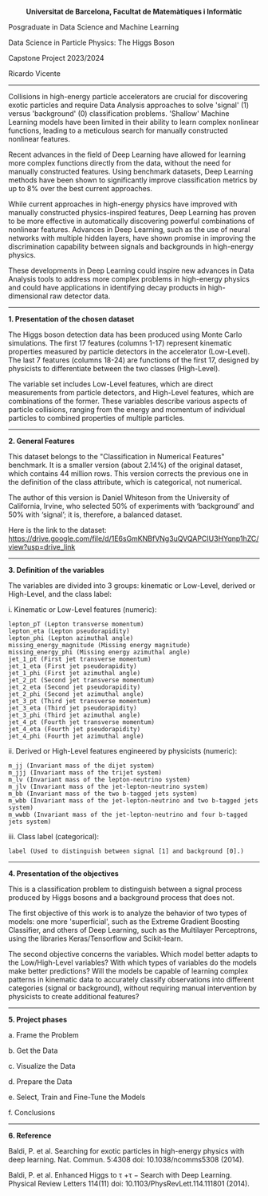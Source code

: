<p align="center" > <b> Universitat de Barcelona, Facultat de Matemàtiques i Informàtic </b> </p>

Posgraduate in Data Science and Machine Learning


Data Science in Particle Physics: The Higgs Boson


Capstone Project 2023/2024

Ricardo Vicente
______



Collisions in high-energy particle accelerators are crucial for discovering exotic particles and require Data Analysis approaches to solve 'signal' (1) versus 'background' (0) classification problems. 'Shallow' Machine Learning models have been limited in their ability to learn complex nonlinear functions, leading to a meticulous search for manually constructed nonlinear features.

Recent advances in the field of Deep Learning have allowed for learning more complex functions directly from the data, without the need for manually constructed features. Using benchmark datasets, Deep Learning methods have been shown to significantly improve classification metrics by up to 8% over the best current approaches.

While current approaches in high-energy physics have improved with manually constructed physics-inspired features, Deep Learning has proven to be more effective in automatically discovering powerful combinations of nonlinear features. Advances in Deep Learning, such as the use of neural networks with multiple hidden layers, have shown promise in improving the discrimination capability between signals and backgrounds in high-energy physics.

These developments in Deep Learning could inspire new advances in Data Analysis tools to address more complex problems in high-energy physics and could have applications in identifying decay products in high-dimensional raw detector data.
______

**1. Presentation of the chosen dataset**

The Higgs boson detection data has been produced using Monte Carlo simulations. The first 17 features (columns 1-17) represent kinematic properties measured by particle detectors in the accelerator (Low-Level). The last 7 features (columns 18-24) are functions of the first 17, designed by physicists to differentiate between the two classes (High-Level).

The variable set includes Low-Level features, which are direct measurements from particle detectors, and High-Level features, which are combinations of the former. These variables describe various aspects of particle collisions, ranging from the energy and momentum of individual particles to combined properties of multiple particles.
______

**2. General Features**

This dataset belongs to the "Classification in Numerical Features" benchmark. It is a smaller version (about 2.14%) of the original dataset, which contains 44 million rows. This version corrects the previous one in the definition of the class attribute, which is categorical, not numerical.

The author of this version is Daniel Whiteson from the University of California, Irvine, who selected 50% of experiments with ‘background’ and 50% with ‘signal’; it is, therefore, a balanced dataset.

Here is the link to the dataset: https://drive.google.com/file/d/1E6sGmKNBfVNg3uQVQAPCIU3HYqnp1hZC/view?usp=drive_link 
______

**3. Definition of the variables**

The variables are divided into 3 groups: kinematic or Low-Level, derived or High-Level, and the class label:

i. Kinematic or Low-Level features (numeric):

    lepton_pT (Lepton transverse momentum)
    lepton_eta (Lepton pseudorapidity)
    lepton_phi (Lepton azimuthal angle)
    missing_energy_magnitude (Missing energy magnitude)
    missing_energy_phi (Missing energy azimuthal angle)
    jet_1_pt (First jet transverse momentum)
    jet_1_eta (First jet pseudorapidity)
    jet_1_phi (First jet azimuthal angle)
    jet_2_pt (Second jet transverse momentum)
    jet_2_eta (Second jet pseudorapidity)
    jet_2_phi (Second jet azimuthal angle)
    jet_3_pt (Third jet transverse momentum)
    jet_3_eta (Third jet pseudorapidity)
    jet_3_phi (Third jet azimuthal angle)
    jet_4_pt (Fourth jet transverse momentum)
    jet_4_eta (Fourth jet pseudorapidity)
    jet_4_phi (Fourth jet azimuthal angle)

ii. Derived or High-Level features engineered by physicists (numeric):

    m_jj (Invariant mass of the dijet system)
    m_jjj (Invariant mass of the trijet system)
    m_lv (Invariant mass of the lepton-neutrino system)
    m_jlv (Invariant mass of the jet-lepton-neutrino system)
    m_bb (Invariant mass of the two b-tagged jets system)
    m_wbb (Invariant mass of the jet-lepton-neutrino and two b-tagged jets system)
    m_wwbb (Invariant mass of the jet-lepton-neutrino and four b-tagged jets system)

iii. Class label (categorical):

    label (Used to distinguish between signal [1] and background [0].)
______

**4. Presentation of the objectives**

This is a classification problem to distinguish between a signal process produced by Higgs bosons and a background process that does not.

The first objective of this work is to analyze the behavior of two types of models: one more 'superficial', such as the Extreme Gradient Boosting Classifier, and others of Deep Learning, such as the Multilayer Perceptrons, using the libraries Keras/Tensorflow and Scikit-learn.

The second objective concerns the variables. Which model better adapts to the Low/High-Level variables? With which types of variables do the models make better predictions? Will the models be capable of learning complex patterns in kinematic data to accurately classify observations into different categories (signal or background), without requiring manual intervention by physicists to create additional features?
______

**5. Project phases**

a. Frame the Problem

b. Get the Data

c. Visualize the Data

d. Prepare the Data

e. Select, Train and Fine-Tune the Models

f. Conclusions
______

**6. Reference**

Baldi, P. et al. Searching for exotic particles in high-energy physics with deep learning. Nat. Commun. 5:4308 doi: 10.1038/ncomms5308 (2014).

Baldi, P. et al. Enhanced Higgs to τ +τ − Search with Deep Learning. Physical Review Letters 114(11) doi: 10.1103/PhysRevLett.114.111801 (2014).
